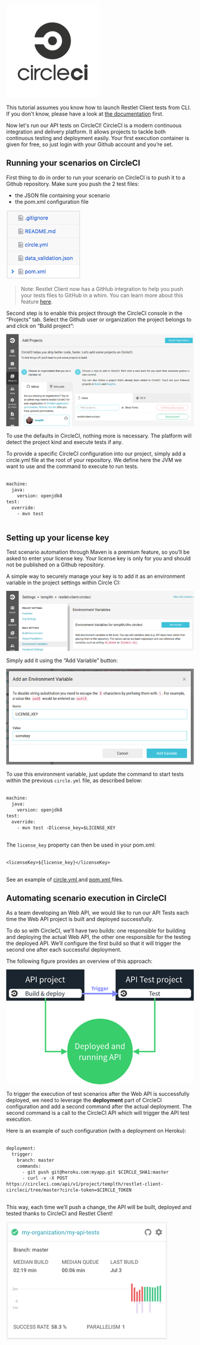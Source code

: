 ![CircleCI](./images/circle_logo.png)

This tutorial assumes you know how to launch Restlet Client tests from CLI. If you don't know, please have a look at
[the documentation](../user-guide/automate/run-tests-from-cli) first.

Now let's run our API tests on CircleCI! CircleCI is a modern continuous integration and delivery platform. It allows
projects to tackle both continuous testing and deployment easily. Your first execution container is given for free, so
just login with your Github account and you’re set.

<a class="anchor" name="running-your-scenarios-on-circle-ci"></a>
## Running your scenarios on CircleCI

First thing to do in order to run your scenario on CircleCI is to push it to a Github repository. Make sure you push
the 2 test files:

* the JSON file containing your scenario
* the pom.xml configuration file

![Github Repo](./images/circle_github_repo.png)

> Note: Restlet Client now has a GitHub integration to help you push your tests files to GitHub in a whim.
You can learn more about this feature [here](../user-guide/automate/push-to-github).

Second step is to enable this project through the CircleCI console in the “Projects” tab. Select the Github user or
organization the project belongs to and click on “Build project”:

![Select Github Repo](./images/circle_select_github_repo.png)

To use the defaults in CircleCI, nothing more is necessary. The platform will detect the project kind and execute
tests if any.

To provide a specific CircleCI configuration into our project, simply add a circle.yml file at the root of your
repository. We define here the JVM we want to use and the command to execute to run tests.


<pre class="language-yaml">
  <code class="language-yaml">
machine:
  java:
    version: openjdk8
test:
  override:
    - mvn test
  </code>
</pre>

<a class="anchor" name="setting-up-your-license-key"></a>
## Setting up your license key

Test scenario automation through Maven is a premium feature, so you’ll be asked to enter your license key. Your license
key is only for you and should not be published on a Github repository.

A simple way to securely manage your key is to add it as an environment variable in the project settings within Circle
CI:

![Environment Variables](./images/circle_environment_variables.png)

Simply add it using the “Add Variable” button:

![License key variable](./images/circle_license_key_variable.png)

To use this environment variable, just update the command to start tests within the previous `circle.yml` file, as
described below:

<pre class="language-yaml">
  <code class="language-yaml">
machine:
  java:
    version: openjdk8
test:
  override:
    - mvn test -Dlicense_key=$LICENSE_KEY
  </code>
</pre>

The `license_key` property can then be used in your pom.xml:

<pre class="language-xml">
  <code class="language-xml">
&lt;licenseKey&gt;${license_key}&lt;/licenseKey&gt;
  </code>
</pre>

See an example of
<a href="https://github.com/antoine-richard/restlet-client-circleci/blob/master/circle.yml" target="_blank">
circle.yml <i class="fa fa-external-link" aria-hidden="true"></i>
</a> and <a href="https://github.com/antoine-richard/restlet-client-circleci/blob/master/pom.xml" target="_blank">
pom.xml <i class="fa fa-external-link" aria-hidden="true"></i>
</a> files.

<a class="anchor" name="automating-scenario-execution-in-circle-ci"></a>
## Automating scenario execution in CircleCI

As a team developing an Web API, we would like to run our API Tests each time the Web API project is built and
deployed successfully.

To do so with CircleCI, we’ll have two builds: one responsible for building and deploying the actual Web API, the
other one responsible for the testing the deployed API. We’ll configure the first build so that it will trigger the
second one after each successful deployment.

The following figure provides an overview of this approach:

![Workflow](./images/circle_workflow.png)

To trigger the execution of test scenarios after the Web API is successfully deployed,  we need to leverage the
__deployment__ part of CircleCI configuration and add a second command after the actual deployment.
The second command is a call to the CircleCI API which will trigger the API test execution.

Here is an example of such configuration (with a deployment on Heroku):

<pre class="language-yaml">
  <code class="language-yaml">
deployment:
  trigger:
    branch: master
    commands:
      - git push git@heroku.com:myapp.git $CIRCLE_SHA1:master
      - curl -v -X POST https://circleci.com/api/v1/project/templth/restlet-client-circleci/tree/master?circle-token=$CIRCLE_TOKEN
  </code>
</pre>

This way, each time we’ll push a change, the API will be built, deployed and tested thanks to CircleCI and Restlet
Client!

![CircleCI report](./images/circle_report.png)

